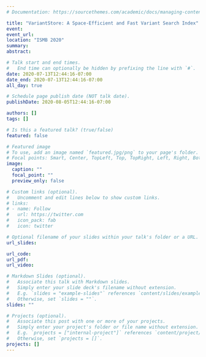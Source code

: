 ```yaml
---
# Documentation: https://sourcethemes.com/academic/docs/managing-content/

title: "VariantStore: A Space-Efficient and Fast Variant Search Index"
event:
event_url:
location: "ISMB 2020"
summary:
abstract:

# Talk start and end times.
#   End time can optionally be hidden by prefixing the line with `#`.
date: 2020-07-13T12:44:16-07:00
date_end: 2020-07-13T12:44:16-07:00
all_day: true

# Schedule page publish date (NOT talk date).
publishDate: 2020-08-05T12:44:16-07:00

authors: []
tags: []

# Is this a featured talk? (true/false)
featured: false

# Featured image
# To use, add an image named `featured.jpg/png` to your page's folder. 
# Focal points: Smart, Center, TopLeft, Top, TopRight, Left, Right, BottomLeft, Bottom, BottomRight.
image:
  caption: ""
  focal_point: ""
  preview_only: false

# Custom links (optional).
#   Uncomment and edit lines below to show custom links.
# links:
# - name: Follow
#   url: https://twitter.com
#   icon_pack: fab
#   icon: twitter

# Optional filename of your slides within your talk's folder or a URL.
url_slides:

url_code:
url_pdf:
url_video:

# Markdown Slides (optional).
#   Associate this talk with Markdown slides.
#   Simply enter your slide deck's filename without extension.
#   E.g. `slides = "example-slides"` references `content/slides/example-slides.md`.
#   Otherwise, set `slides = ""`.
slides: ""

# Projects (optional).
#   Associate this post with one or more of your projects.
#   Simply enter your project's folder or file name without extension.
#   E.g. `projects = ["internal-project"]` references `content/project/deep-learning/index.md`.
#   Otherwise, set `projects = []`.
projects: []
---
```

